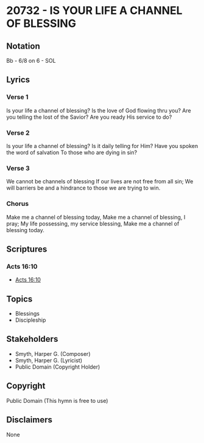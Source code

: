 # 20732 - IS YOUR LIFE A CHANNEL OF BLESSING

## Notation

Bb - 6/8 on 6 - SOL

## Lyrics

### Verse 1

Is your life a channel of blessing? Is the love of God flowing thru you? Are you telling the lost of the Savior? Are you ready His service to do?

### Verse 2

Is your life a channel of blessing? Is it daily telling for Him? Have you spoken the word of salvation To those who are dying in sin?

### Verse 3

We cannot be channels of blessing If our lives are not free from all sin; We will barriers be and a hindrance to those we are trying to win.

### Chorus

Make me a channel of blessing today, Make me a channel of blessing, I pray; My life possessing, my service blessing, Make me a channel of blessing today.


## Scriptures

### Acts 16:10

- [Acts 16:10](https://www.biblegateway.com/passage/?search=Acts%2016%3A10)


## Topics

- Blessings
- Discipleship

## Stakeholders

- Smyth, Harper G. (Composer)
- Smyth, Harper G. (Lyricist)
- Public Domain (Copyright Holder)

## Copyright

Public Domain
(This hymn is free to use)

## Disclaimers

None

